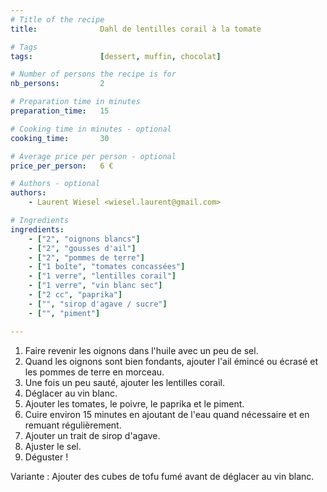 ```yaml
---
# Title of the recipe
title:              Dahl de lentilles corail à la tomate

# Tags
tags:               [dessert, muffin, chocolat]

# Number of persons the recipe is for
nb_persons:         2

# Preparation time in minutes
preparation_time:   15

# Cooking time in minutes - optional
cooking_time:       30

# Average price per person - optional
price_per_person:   6 €

# Authors - optional
authors:
    - Laurent Wiesel <wiesel.laurent@gmail.com>

# Ingredients
ingredients:
    - ["2", "oignons blancs"]
    - ["2", "gousses d'ail"]
    - ["2", "pommes de terre"]
    - ["1 boîte", "tomates concassées"]
    - ["1 verre", "lentilles corail"]
    - ["1 verre", "vin blanc sec"]
    - ["2 cc", "paprika"]
    - ["", "sirop d'agave / sucre"]
    - ["", "piment"]

---
```


1. Faire revenir les oignons dans l'huile avec un peu de sel.
2. Quand les oignons sont bien fondants, ajouter l'ail émincé ou écrasé et les pommes de terre en morceau.
3. Une fois un peu sauté, ajouter les lentilles corail.
4. Déglacer au vin blanc.
5. Ajouter les tomates, le poivre, le paprika et le piment.
6. Cuire environ 15 minutes en ajoutant de l'eau quand nécessaire et en remuant régulièrement.
7. Ajouter un trait de sirop d'agave.
8. Ajuster le sel.
9. Déguster !

Variante : Ajouter des cubes de tofu fumé avant de déglacer au vin blanc.
